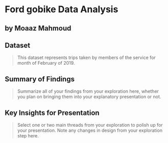 # Ford gobike Data Analysis
## by Moaaz Mahmoud


## Dataset

> This dataset represents trips taken by members of the service for month of February of 2019.

## Summary of Findings

> Summarize all of your findings from your exploration here, whether you plan on bringing them into your explanatory presentation or not.


## Key Insights for Presentation

> Select one or two main threads from your exploration to polish up for your presentation. Note any changes in design from your exploration step here.
